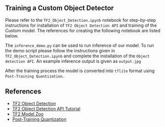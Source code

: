 ## Training a Custom Object Detector
Please refer to the `TF2_Object_Detection.ipynb` notebook for step-by-step instructions for installation of `TF2 Object Detection API` and training of the Custom model. The references for creating the following notebook are listed below.

The `inference_demo.py` can be used to run inference of our model. To run the demo script please follow the instructions given in `TF2_Object_Detection.ipynb` and complete the installation of the `Object detection API`. An example inference output is given as `output.jpg`

After the training process the model is converted into `tflite` format using `Post-Training Quantization`.

## References
* [TF2 Object Detection](https://github.com/tensorflow/models/tree/master/research/object_detection)
* [TF2 Object Detection API Tutorial](https://tensorflow-object-detection-api-tutorial.readthedocs.io/en/latest/training.html)
* [TF2 Model Zoo](https://github.com/tensorflow/models/blob/master/research/object_detection/g3doc/tf2_detection_zoo.md)
* [Post-Training Quantization](https://www.tensorflow.org/lite/performance/post_training_quantization )
